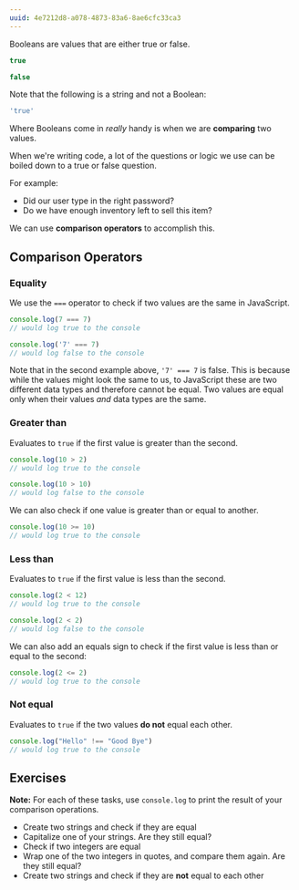 ```yaml
---
uuid: 4e7212d8-a078-4873-83a6-8ae6cfc33ca3
---
```


Booleans are values that are either true or false.

```javascript
true

false
```

Note that the following is a string and not a Boolean:

```javascript
'true'
```

Where Booleans come in _really_ handy is when we are **comparing** two values.

When we're writing code, a lot of the questions or logic we use can be boiled down to a true or false question.

For example:

- Did our user type in the right password?
- Do we have enough inventory left to sell this item?

We can use **comparison operators** to accomplish this.

## Comparison Operators

### Equality

We use the `===` operator to check if two values are the same in JavaScript.

```javascript
console.log(7 === 7)
// would log true to the console

console.log('7' === 7)
// would log false to the console
```

Note that in the second example above, `'7' === 7` is false. This is because while the values might look the same to us, to JavaScript these are two different data types and therefore cannot be equal. Two values are equal only when their values *and* data types are the same.

### Greater than

Evaluates to `true` if the first value is greater than the second.

```javascript
console.log(10 > 2)
// would log true to the console

console.log(10 > 10)
// would log false to the console
```

We can also check if one value is greater than or equal to another.

```javascript
console.log(10 >= 10)
// would log true to the console
```

### Less than

Evaluates to `true` if the first value is less than the second.

```javascript
console.log(2 < 12)
// would log true to the console

console.log(2 < 2)
// would log false to the console
```

We can also add an equals sign to check if the first value is less than or equal to the second:

```javascript
console.log(2 <= 2)
// would log true to the console
```

### Not equal

Evaluates to `true` if the two values **do not** equal each other.

```javascript
console.log("Hello" !== "Good Bye")
// would log true to the console
```


## Exercises

**Note:** For each of these tasks, use `console.log` to print the result of your comparison operations.

- Create two strings and check if they are equal
- Capitalize one of your strings. Are they still equal?
- Check if two integers are equal
- Wrap one of the two integers in quotes, and compare them again. Are they still equal?
- Create two strings and check if they are **not** equal to each other
